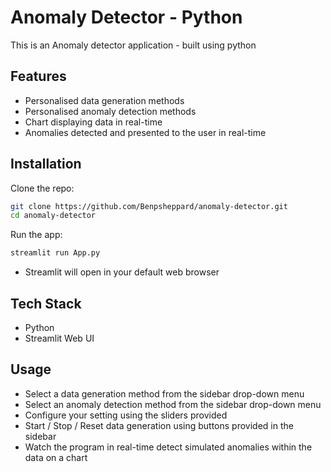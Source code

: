 # Anomaly Detector - Python
This is an Anomaly detector application - built using python

## Features
 - Personalised data generation methods
 - Personalised anomaly detection methods
 - Chart displaying data in real-time
 - Anomalies detected and presented to the user in real-time

## Installation
Clone the repo:
```bash
git clone https://github.com/Benpsheppard/anomaly-detector.git
cd anomaly-detector
```
Run the app:
```bash
streamlit run App.py
```
- Streamlit will open in your default web browser

## Tech Stack
- Python
- Streamlit Web UI

## Usage
- Select a data generation method from the sidebar drop-down menu
- Select an anomaly detection method from the sidebar drop-down menu
- Configure your setting using the sliders provided
- Start / Stop / Reset data generation using buttons provided in the sidebar
- Watch the program in real-time detect simulated anomalies within the data on a chart
